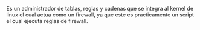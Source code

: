 Es un administrador de tablas, reglas y cadenas que se integra al kernel de linux el cual actua como un firewall, ya que este es practicamente un script el cual ejecuta reglas de firewall.




